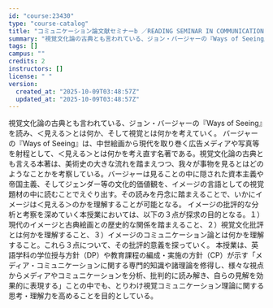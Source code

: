 ```yaml
---
id: "course:23430"
type: "course-catalog"
title: "コミュニケーション論文献セミナーb ／READING SEMINAR IN COMMUNICATION (B)"
summary: "視覚文化論の古典とも言われている、ジョン・バージャーの『Ways of Seeing』を読み、＜見える＞とは何か、そして視覚とは何かを考えていく。 バージャーの『Ways of Seeing』は、中世絵画から現代を取り巻く広告メディアや写真…"
tags: []
campus: ""
credits: 2
instructors: []
license: " "
version:
  created_at: "2025-10-09T03:48:57Z"
  updated_at: "2025-10-09T03:48:57Z"
---
```


視覚文化論の古典とも言われている、ジョン・バージャーの『Ways of Seeing』を読み、＜見える＞とは何か、そして視覚とは何かを考えていく。 バージャーの『Ways of Seeing』は、中世絵画から現代を取り巻く広告メディアや写真等を射程として、＜見える＞とは何かを考え直す名著である。視覚文化論の古典とも言える本著は、美術史の大きな流れを踏まえつつ、我々が事物を見るとはどのようなことかを考察している。バージャーは見ることの中に隠された資本主義や帝国主義、そしてジェンダー等の文化的価値観を、イメージの言語としての視覚題材の中に読むことでえぐり出す。その読みを丹念に踏まえることで、いかにイメージは＜見える＞のかを理解することが可能となる。 イメージの批評的な分析と考察を深めていく本授業においては、以下の３点が探求の目的となる。１）現代のイメージと古典絵画との歴史的な関係を踏まえること、２）視覚文化批評とは何かを理解すること、３）イメージのコミュニケーション論とは何かを理解すること。これら３点について、その批評的意義を探っていく。 本授業は、英語学科の学位授与方針（DP）や教育課程の編成・実施の方針（CP）が示す「メディア・コミュニケーションに関する専門的知識や諸理論を修得し、様々な視点からメディアやコミュニケーションを分析、批判的に読み解き、自らの見解を効果的に表現する」ことの中でも、とりわけ視覚コミュニケーション理論に関する思考・理解力を高めることを目的としている。
